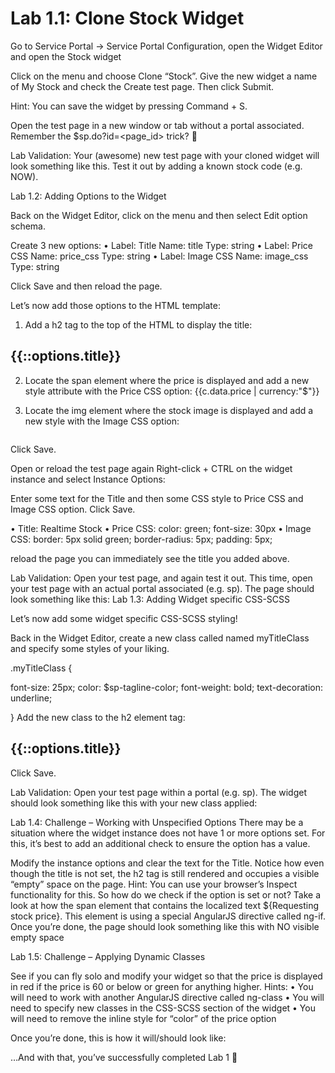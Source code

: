 # Lab 1.1: Clone Stock Widget
Go to Service Portal -> Service Portal Configuration, open the Widget Editor and open the Stock widget

Click on the menu and choose Clone “Stock”. Give the new widget a name of My Stock and check the Create test page. Then click Submit.

Hint: You can save the widget by pressing Command + S.

Open the test page in a new window or tab without a portal associated. Remember the $sp.do?id=<page_id> trick? 





Lab Validation:
Your (awesome) new test page with your cloned widget will look something like this. Test it out by adding a known stock code (e.g. NOW).

Lab 1.2: Adding Options to the Widget

Back on the Widget Editor, click on the menu and then select Edit option schema.

Create 3 new options:
•	Label: Title		Name: title 		Type: string
•	Label: Price CSS	Name: price_css	Type: string
•	Label: Image CSS	Name: image_css	Type: string

Click Save and then reload the page.

Let’s now add those options to the HTML template:

1.	Add a h2 tag to the top of the HTML to display the title:

<h2>{{::options.title}}</h2>

2.	Locate the span element where the price is displayed and add a new style attribute with the Price CSS option:
<span style={{::options.price_css}}>{{c.data.price | currency:"$"}}</span>

3.	Locate the img element where the stock image is displayed and add a new style with the Image CSS option:
<img style={{::options.image_css}} ng-src="http://chart.finance.yahoo.com/z?s={{c.data.symbol}}&t=1d&z=l"/>

Click Save.

Open or reload the test page again
Right-click + CTRL on the widget instance and select Instance Options:

Enter some text for the Title and then some CSS style to Price CSS and Image CSS option. Click Save.

•	Title:	 	Realtime Stock
•	Price CSS:	color: green;  font-size: 30px
•	Image CSS:	border: 5px solid green; border-radius: 5px; padding: 5px;

reload the page 
you can immediately see the title you added above.

Lab Validation:
Open your test page, and again test it out. This time, open your test page with an actual portal associated (e.g. sp). The page should look something like this: 
Lab 1.3: Adding Widget specific CSS-SCSS

Let’s now add some widget specific CSS-SCSS styling!

Back in the Widget Editor,
create a new class called named myTitleClass and specify some styles of your liking.

.myTitleClass {
  
  font-size: 25px;
  color: $sp-tagline-color;
  font-weight: bold;
  text-decoration: underline;
    
}
Add the new class to the h2 element tag:

<h2 class="myTitleClass">{{::options.title}}</h2>

Click Save.


Lab Validation:
Open your test page within a portal (e.g. sp). The widget should look something like this with your new class applied:

Lab 1.4: Challenge – Working with Unspecified Options
There may be a situation where the widget instance does not have 1 or more options set.
For this, it’s best to add an additional check to ensure the option has a value.

Modify the instance options and clear the text for the Title. 
Notice how even though the title is not set, the h2 tag is still rendered and occupies a visible “empty” space on the page. 
Hint: You can use your browser’s Inspect functionality for this.
So how do we check if the option is set or not?
Take a look at how the span element that contains the localized text ${Requesting stock price}. 
This element is using a special AngularJS directive called ng-if. 
Once you’re done, the page should look something like this with NO visible empty space

Lab 1.5: Challenge – Applying Dynamic Classes

See if you can fly solo and modify your widget so that the price is 
displayed in red if the price is 60 or below or green for anything higher.
Hints:
•	You will need to work with another AngularJS directive called ng-class
•	You will need to specify new classes in the CSS-SCSS section of the widget
•	You will need to remove the inline style for “color” of the price option


Once you’re done, this is how it will/should look like: 


…And with that, you’ve successfully completed Lab 1 

